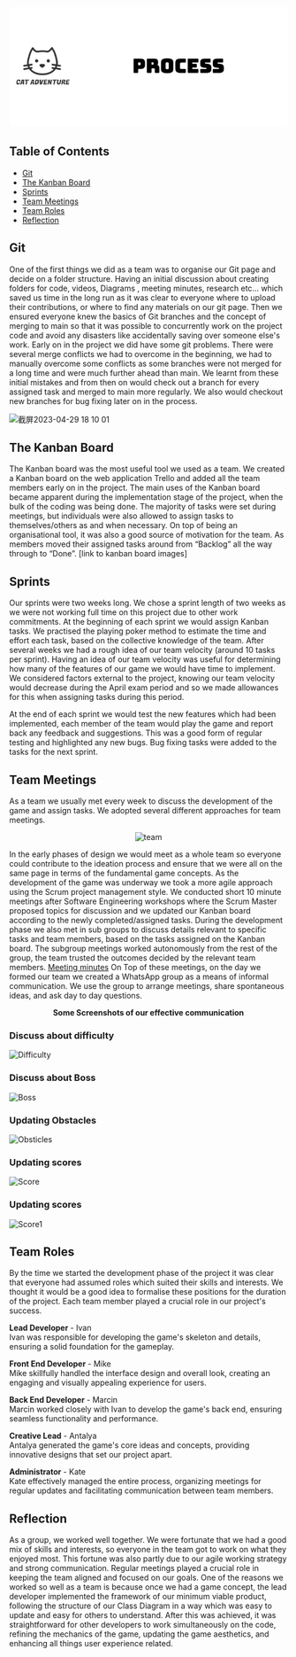 <p align="center">
  <img src="Images/process.png" alt="logo-black">
</p>


## Table of Contents
- [Git](#git)
- [The Kanban Board](#the-kanban-board)
- [Sprints](#sprints)
- [Team Meetings](#team-meetings)
- [Team Roles](#team-roles)
- [Reflection](#reflection)

## Git
One of the first things we did as a team was to organise our Git page and decide on a folder structure. Having an initial discussion about creating folders for code, videos, Diagrams , meeting minutes, research etc… which saved us time in the long run as it was clear to everyone where to upload their contributions, or where to find any materials on our git page.
Then we ensured everyone knew the basics of Git branches and the concept of merging to main so that it was possible to concurrently work on the project code and avoid any disasters like accidentally saving over someone else's work.
Early on in the project we did have some git problems. There were several merge conflicts we had to overcome in the beginning, we had to manually overcome some conflicts as some branches were not merged for a long time and were much further ahead than main. We learnt from these initial mistakes and from then on would check out a branch for every assigned task and merged to main more regularly. We also would checkout new branches for bug 
fixing later on in the process.

<img width="1005" alt="截屏2023-04-29 18 10 01" src="https://user-images.githubusercontent.com/115186584/235322955-6310a5b0-ea20-481e-a023-fb13046c1471.png">


## The Kanban Board
The Kanban board was the most useful tool we used as a team. We created a Kanban board on the web application Trello and added all the team members early on in the project. The main uses of the Kanban board became apparent during the implementation stage of the project, when the bulk of the coding was being done. The majority of tasks were set during meetings, but individuals were also allowed to assign tasks to themselves/others as and when necessary. On top of being an organisational tool, it was also a good source of motivation for the team. As members moved their assigned tasks around from “Backlog” all the way through to “Done”. 
[link to kanban board images]

## Sprints
Our sprints were two weeks long. We chose a sprint length of two weeks as we were not working full time on this project due to other work commitments. At the beginning of each sprint we would assign Kanban tasks. We practised the playing poker method to estimate the time and effort each task, based on the collective knowledge of the team. After several weeks we had a rough idea of our team velocity (around 10 tasks per sprint). Having an idea of our team velocity was useful for determining how many of the features of our game we would have time to implement. We considered factors external to the project, knowing our team velocity would decrease during the April exam period and so we made allowances for this when assigning tasks during this period.

At the end of each sprint we would test the new features which had been implemented, each member of the team would play the game and report back any feedback and suggestions. This was a good form of regular testing and highlighted any new bugs. Bug fixing tasks were added to the tasks for the next sprint.

## Team Meetings
As a team we usually met every week to discuss the development of the game and assign tasks. We adopted several different approaches for team meetings. 

<p align="center">
  <img src="https://user-images.githubusercontent.com/115186584/234696293-f8709d2f-2938-4d3a-8a08-ee3404cd3bf4.gif" alt="team">
</p>


In the early phases of design we would meet as a whole team so everyone could contribute to the ideation process and ensure that we were all on the same page in terms of the fundamental game concepts.
As the development of the game was underway we took a more agile approach using the Scrum project management style. We conducted short 10 minute meetings after Software Engineering workshops where the Scrum Master proposed topics for discussion and we updated our Kanban board according to the newly completed/assigned tasks. During  the development phase we also met in sub groups to discuss details relevant to specific tasks and team members, based on the tasks assigned on the Kanban board. The subgroup meetings worked autonomously from the rest of the group, the team trusted the outcomes decided by the relevant team members. [Meeting minutes](https://github.com/UoB-COMSM0110/2023-group-4/tree/main/MeetingMinutes)
On Top of these meetings, on the day we formed our team we created a WhatsApp group as a means of informal communication. We use the group to arrange meetings, share spontaneous ideas, and ask day to day questions.


<p align="center"><b>Some Screenshots of our effective communication</b></p>


### Discuss about difficulty
![Difficulty](https://user-images.githubusercontent.com/115186584/235327218-c60e4ac7-6ef3-4785-9fee-bc290fd463fe.png)

### Discuss about Boss
![Boss](https://user-images.githubusercontent.com/115186584/235327221-89aa0c73-1df4-4e08-aea1-24114cf536db.png)

### Updating Obstacles
![Obsticles](https://user-images.githubusercontent.com/115186584/235327227-279d7926-6d09-4779-91f2-6c56cc4aeaaf.png)

### Updating scores
![Score](https://user-images.githubusercontent.com/115186584/235327231-6425651e-df51-415f-9516-9c910fc8bb47.png)

### Updating scores
![Score1](https://user-images.githubusercontent.com/115186584/235327232-3c2b7a93-82ed-4bbd-bbdb-354dea280c2b.png)



## Team Roles
By the time we started the development phase of the project it was clear that everyone had assumed roles which suited their skills and interests. We thought it would be a good idea to formalise these positions for the duration of the project. Each team member played a crucial role in our project's success.

**Lead Developer** - Ivan  
Ivan was responsible for developing the game's skeleton and details, ensuring a solid foundation for the gameplay.

**Front End Developer** - Mike  
Mike skillfully handled the interface design and overall look, creating an engaging and visually appealing experience for users.

**Back End Developer** - Marcin  
Marcin worked closely with Ivan to develop the game's back end, ensuring seamless functionality and performance.

**Creative Lead** - Antalya  
Antalya generated the game's core ideas and concepts, providing innovative designs that set our project apart.

**Administrator** - Kate  
Kate effectively managed the entire process, organizing meetings for regular updates and facilitating communication between team members.


## Reflection
As a group, we worked well together. We were fortunate that we had a good mix of skills and interests, so everyone in the team got to work on what they enjoyed most. This fortune was also partly due to our agile working strategy and strong communication. Regular meetings played a crucial role in keeping the team aligned and focused on our goals. One of the reasons we worked so well as a team is because once we had a game concept, the lead developer implemented the framework of our minimum viable product, following the structure of our Class Diagram in a way which was easy to update and easy for others to understand. After this was achieved, it was straightforward for other developers to work simultaneously on the code, refining the mechanics of the game, updating the game aesthetics, and enhancing all things user experience related.

